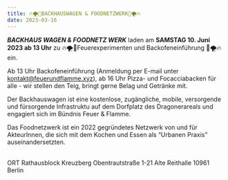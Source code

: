 ```yaml
---
title: 🔥🌪🍕BACKHAUSWAGEN & FOODNETZWERK🍕🌪🔥
date: 2023-03-16
---
```


***BACKHAUS WAGEN & FOODNETZ WERK***  laden am **SAMSTAG 10. Juni 2023 ab 13 Uhr** zu 🔥🌪🍕Feuerexperimenten und Backofeneinführung 🍕🌪🔥 ein.

Ab 13 Uhr Backofeneinführung (Anmeldung per E-mail unter kontakt@feuerundflamme.xyz), ab 16 Uhr Pizza- und Focacciabacken für alle - wir stellen den Teig, bringt gerne Belag und Getränke mit. <br>

Der Backhauswagen ist eine kostenlose, zugängliche, mobile, versorgende und fürsorgende Infrastruktu auf dem Dorfplatz des Dragonerareals und engagiert sich im Bündnis Feuer & Flamme. <br>

Das Foodnetzwerk ist ein 2022 gegründetes Netzwerk von und für AkteurInnen, die sich mit dem Kochen und Essen als “Urbanen Praxis” auseinandersetzten. <br> 

ORT Rathausblock Kreuzberg Obentrautstraße 1-21 Alte Reithalle 10961 Berlin
